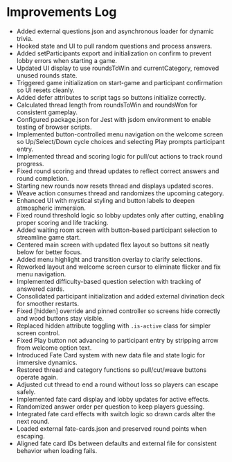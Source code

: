 # Improvements Log
- Added external questions.json and asynchronous loader for dynamic trivia.
- Hooked state and UI to pull random questions and process answers.
- Added setParticipants export and initialization on confirm to prevent lobby errors when starting a game.
- Updated UI display to use roundsToWin and currentCategory, removed unused rounds state.
- Triggered game initialization on start-game and participant confirmation so UI resets cleanly.
- Added defer attributes to script tags so buttons initialize correctly.
- Calculated thread length from roundsToWin and roundsWon for consistent gameplay.
- Configured package.json for Jest with jsdom environment to enable testing of browser scripts.
- Implemented button-controlled menu navigation on the welcome screen so Up/Select/Down cycle choices and selecting Play prompts participant entry.
- Implemented thread and scoring logic for pull/cut actions to track round progress.
- Fixed round scoring and thread updates to reflect correct answers and round completion.
- Starting new rounds now resets thread and displays updated scores.
- Weave action consumes thread and randomizes the upcoming category.
- Enhanced UI with mystical styling and button labels to deepen atmospheric immersion.
- Fixed round threshold logic so lobby updates only after cutting, enabling proper scoring and life tracking.
- Added waiting room screen with button-based participant selection to streamline game start.
- Centered main screen with updated flex layout so buttons sit neatly below for better focus.
- Added menu highlight and transition overlay to clarify selections.
- Reworked layout and welcome screen cursor to eliminate flicker and fix menu navigation.
- Implemented difficulty-based question selection with tracking of answered cards.
- Consolidated participant initialization and added external divination deck for smoother restarts.
- Fixed [hidden] override and pinned controller so screens hide correctly and wood buttons stay visible.
- Replaced hidden attribute toggling with `.is-active` class for simpler screen control.
- Fixed Play button not advancing to participant entry by stripping arrow from welcome option text.
- Introduced Fate Card system with new data file and state logic for immersive dynamics.
- Restored thread and category functions so pull/cut/weave buttons operate again.
- Adjusted cut thread to end a round without loss so players can escape safely.
- Implemented fate card display and lobby updates for active effects.
- Randomized answer order per question to keep players guessing.
- Integrated fate card effects with switch logic so drawn cards alter the next round.
- Loaded external fate-cards.json and preserved round points when escaping.
- Aligned fate card IDs between defaults and external file for consistent behavior when loading fails.

